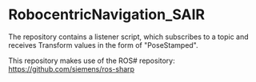 # RobocentricNavigation_SAIR

The repository contains a listener script, which subscribes to a topic and receives Transform values in the form of "PoseStamped".

This repository makes use of the ROS# repository: https://github.com/siemens/ros-sharp
